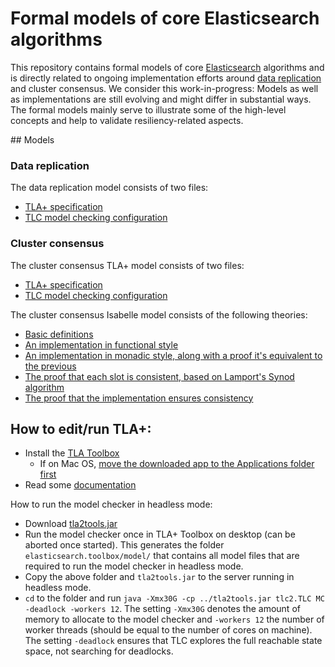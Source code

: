# Formal models of core Elasticsearch algorithms

This repository contains formal models of core [Elasticsearch](https://github.com/elastic/elasticsearch) algorithms and is directly related to ongoing implementation efforts around [data replication](https://github.com/elastic/elasticsearch/issues/10708) and cluster consensus. We consider this work-in-progress: Models as well as implementations are still evolving and might differ in substantial ways. The formal models mainly serve to illustrate some of the high-level concepts and help to validate resiliency-related aspects.

## Models

### Data replication

The data replication model consists of two files:

- [TLA+ specification](data/tla/replication.tla)
- [TLC model checking configuration](data/tla/replication.toolbox/replication___model.launch)

### Cluster consensus

The cluster consensus TLA+ model consists of two files:

- [TLA+ specification](cluster/tla/consensus.tla)
- [TLC model checking configuration](cluster/tla/consensus.toolbox/consensus___model.launch)

The cluster consensus Isabelle model consists of the following theories:

- [Basic definitions](cluster/isabelle/Preliminaries.thy)
- [An implementation in functional style](cluster/isabelle/Implementation.thy)
- [An implementation in monadic style, along with a proof it's equivalent to the previous](cluster/isabelle/Monadic.thy)
- [The proof that each slot is consistent, based on Lamport's Synod algorithm](cluster/isabelle/OneSlot.thy)
- [The proof that the implementation ensures consistency](cluster/isabelle/Zen.thy)

## How to edit/run TLA+:

- Install the [TLA Toolbox](http://research.microsoft.com/en-us/um/people/lamport/tla/toolbox.html)
  - If on Mac OS, [move the downloaded app to the Applications folder first](https://groups.google.com/forum/#!topic/tlaplus/bL04c6BiYxo)
- Read some [documentation](http://research.microsoft.com/en-us/um/people/lamport/tla/book.html)

How to run the model checker in headless mode:

- Download [tla2tools.jar](http://research.microsoft.com/en-us/um/people/lamport/tla/tools.html)
- Run the model checker once in TLA+ Toolbox on desktop (can be aborted once started). This generates the folder `elasticsearch.toolbox/model/` that contains all model files that are required to run the model checker in headless mode.
- Copy the above folder and `tla2tools.jar` to the server running in headless mode.
- `cd` to the folder and run `java -Xmx30G -cp ../tla2tools.jar tlc2.TLC MC -deadlock -workers 12`. The setting `-Xmx30G` denotes the amount of memory to allocate to the model checker and `-workers 12` the number of worker threads (should be equal to the number of cores on machine). The setting `-deadlock` ensures that TLC explores the full reachable state space, not searching for deadlocks.
